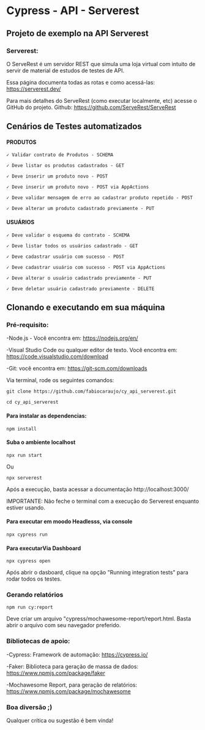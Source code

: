 # Cypress - API - Serverest
## Projeto de exemplo na API Serverest

### Serverest:

O ServeRest é um servidor REST que simula uma loja virtual com intuito de servir de material de estudos de testes de API.

Essa página documenta todas as rotas e como acessá-las: https://serverest.dev/ 

Para mais detalhes do ServeRest (como executar localmente, etc) acesse o GitHub do projeto.
Github: https://github.com/ServeRest/ServeRest

## Cenários de Testes automatizados

#### PRODUTOS
    ✓ Validar contrato de Produtos - SCHEMA

    ✓ Deve listar os produtos cadastrados - GET

    ✓ Deve inserir um produto novo - POST

    ✓ Deve inserir um produto novo - POST via AppActions

    ✓ Deve validar mensagem de erro ao cadastrar produto repetido - POST

    ✓ Deve alterar um produto cadastrado previamente - PUT

####  USUÁRIOS
    ✓ Deve validar o esquema do contrato - SCHEMA

    ✓ Deve listar todos os usuários cadastrado - GET

    ✓ Deve cadastrar usuário com sucesso - POST

    ✓ Deve cadastrar usuário com sucesso - POST via AppActions

    ✓ Deve alterar o usuário cadastrado previamente - PUT

    ✓ Deve deletar usuário cadastrado previamente - DELETE


## Clonando e executando em sua máquina

### Pré-requisito:

-Node.js - Você encontra em: https://nodejs.org/en/

-Visual Studio Code ou qualquer editor de texto. Você encontra em: https://code.visualstudio.com/download

-Git: você encontra em: https://git-scm.com/downloads


Via terminal, rode os seguintes comandos:
```  
git clone https://github.com/fabiocaraujo/cy_api_serverest.git
```
```
cd cy_api_serverest
```

#### Para instalar as dependencias:
```
npm install 
```

#### Suba o ambiente localhost
```
npx run start
```
Ou

```
npx serverest
```

Após a execução, basta acessar a documentação http://localhost:3000/ 

IMPORTANTE: Não feche o terminal com a execução do Serverest enquanto estiver usando.

#### Para executar em moodo Headlesss, via console
```
npx cypress run
```

#### Para executarVia Dashboard
```
npx cypress open 
```
Após abrir o dasboard, clique na opção "Running integration tests" para rodar todos os testes.


### Gerando relatórios

```
npm run cy:report  
```

Deve criar um arquivo "cypress/mochawesome-report/report.html. Basta abrir o arquivo com seu navegador preferido.


### Bibliotecas de apoio:
-Cypress: Framework de automação: https://cypress.io/

-Faker: Biblioteca para geração de massa de dados: https://www.npmjs.com/package/faker

-Mochawesome Report, para geração de relatórios: https://www.npmjs.com/package/mochawesome 

### Boa diversão ;) 
Qualquer crítica ou sugestão é bem vinda! 